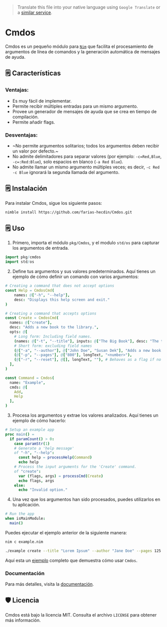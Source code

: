> Translate this file into your native language using `Google Translate` or a [similar service](https://immersivetranslate.com).

# Cmdos

Cmdos es un pequeño módulo para [`Nim`](https://nim-lang.org/) que facilita el procesamiento de argumentos de línea de comandos y la generación automática de mensajes de ayuda.

## 🗒️ Características

### Ventajas:

* Es muy fácil de implementar.
* Permite recibir múltiples entradas para un mismo argumento.
* Provee un generador de mensajes de ayuda que se crea en tiempo de compilación.
* Permite añadir flags.

### Desventajas:

* ~No permite argumentos solitarios; todos los argumentos deben recibir un valor por defecto.~
* No admite delimitadores para separar valores (por ejemplo: `-c=Red,Blue`, `-c=:Red:Blue`), solo espacios en blanco (`-a Red Blue`).
* No admite llamar un mismo argumento múltiples veces; es decir, `-c Red -c Blue` ignorará la segunda llamada del argumento.

## 🗒️ Instalación

Para instalar Cmdos, sigue los siguiente pasos:

```sh
nimble install https://github.com/farias-hecdin/Cmdos.git
```

## 🗒️ Uso

1. Primero, importa el módulo `pkg/Cmdos`, y el modulo `std/os` para capturar los argumentos de entrada.

```nim
import pkg/cmdos
import std/os
```

2. Define tus argumentos y sus valores predeterminados. Aquí tienes un ejemplo de cómo definir un comando con varios argumentos:

```nim
# Creating a command that does not accept options
const Help = CmdosCmd(
    names: @["-h", "--help"],
    desc: "Displays this help screen and exit."
)

# Creating a command that accepts options
const Create = CmdosCmd(
  names: @["create"],
  desc: "Adds a new book to the library.",
  opts: @[
    # Long form: Including field names.
    (names: @["-t", "--title"], inputs: @["The Big Book"], desc: "The title of the book.", label: "<name>"),
    # Short form: excluding field names
    (@["-a", "--author"], @["John Doe", "Susan Dek"], "Adds a new book to the library.", "<names>"),
    (@["-p", "--pages"], @["800"], longText, "<number>"),
    (@["-r", "--reset"], @[], longText, ""), # Behaves as a flag if no input is given.
  ],
)
```

```nim
const Command = Cmdos(
  name: "Example",
  cmds: @[
    Add,
    Help
  ],
)
```

3. Procesa los argumentos y extrae los valores analizados. Aquí tienes un ejemplo de cómo hacerlo:

```nim
# Setup an example app
proc main() =
  if paramCount() > 0:
    case paramStr(1)
    # Generate a 'help message'
    of "-h", "--help":
      const help = processHelp(Command)
      echo help
    # Process the input arguments for the 'Create' command.
    of "create":
      var (flags, args) = processCmd(Create)
      echo flags, args
    else:
      echo "Invalid option."
```

4. Una vez que los argumentos han sido procesados, puedes utilizarlos en tu aplicación.

```nim
# Run the app
when isMainModule:
  main()
```

Puedes ejecutar el ejemplo anterior de la siguiente manera:

```sh
nim c example.nim
```

```sh
./example create --title "Lorem Ipsum" --author "Jane Doe" --pages 125
```

Aquí esta un [ejemplo](./test/example.nim) completo que demuestra cómo usar `Cmdos`.

### Documentación

Para más detalles, visita la [documentación](docs/guides.md).

## 🛡️ Licencia

Cmdos está bajo la licencia MIT. Consulta el archivo `LICENSE` para obtener más información.
